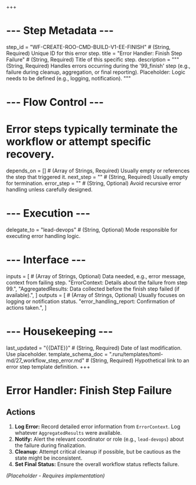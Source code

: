 +++
# --- Step Metadata ---
step_id = "WF-CREATE-ROO-CMD-BUILD-V1-EE-FINISH" # (String, Required) Unique ID for this error step.
title = "Error Handler: Finish Step Failure" # (String, Required) Title of this specific step.
description = """
(String, Required) Handles errors occurring during the '99_finish' step
(e.g., failure during cleanup, aggregation, or final reporting).
Placeholder: Logic needs to be defined (e.g., logging, notification).
"""

# --- Flow Control ---
# Error steps typically terminate the workflow or attempt specific recovery.
depends_on = [] # (Array of Strings, Required) Usually empty or references the step that triggered it.
next_step = "" # (String, Required) Usually empty for termination.
error_step = "" # (String, Optional) Avoid recursive error handling unless carefully designed.

# --- Execution ---
delegate_to = "lead-devops" # (String, Optional) Mode responsible for executing error handling logic.

# --- Interface ---
inputs = [ # (Array of Strings, Optional) Data needed, e.g., error message, context from failing step.
    "ErrorContext: Details about the failure from step 99.",
    "AggregatedResults: Data collected before the finish step failed (if available).",
]
outputs = [ # (Array of Strings, Optional) Usually focuses on logging or notification status.
    "error_handling_report: Confirmation of actions taken.",
]

# --- Housekeeping ---
last_updated = "{{DATE}}" # (String, Required) Date of last modification. Use placeholder.
template_schema_doc = ".ruru/templates/toml-md/27_workflow_step_error.md" # (String, Required) Hypothetical link to an error step template definition.
+++

# Error Handler: Finish Step Failure

## Actions

1.  **Log Error:** Record detailed error information from `ErrorContext`. Log whatever `AggregatedResults` were available.
2.  **Notify:** Alert the relevant coordinator or role (e.g., `lead-devops`) about the failure during finalization.
3.  **Cleanup:** Attempt critical cleanup if possible, but be cautious as the state might be inconsistent.
4.  **Set Final Status:** Ensure the overall workflow status reflects failure.

*(Placeholder - Requires implementation)*
